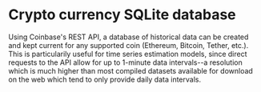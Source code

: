 # Crypto currency SQLite database

Using Coinbase's REST API, a database of historical data can be created and kept
current for any supported coin (Ethereum, Bitcoin, Tether, etc.). This is
particularily useful for time series estimation models, since direct requests to
the API allow for up to 1-minute data intervals--a resolution which is much
higher than most compiled datasets available for download on the web which tend
to only provide daily data intervals.

